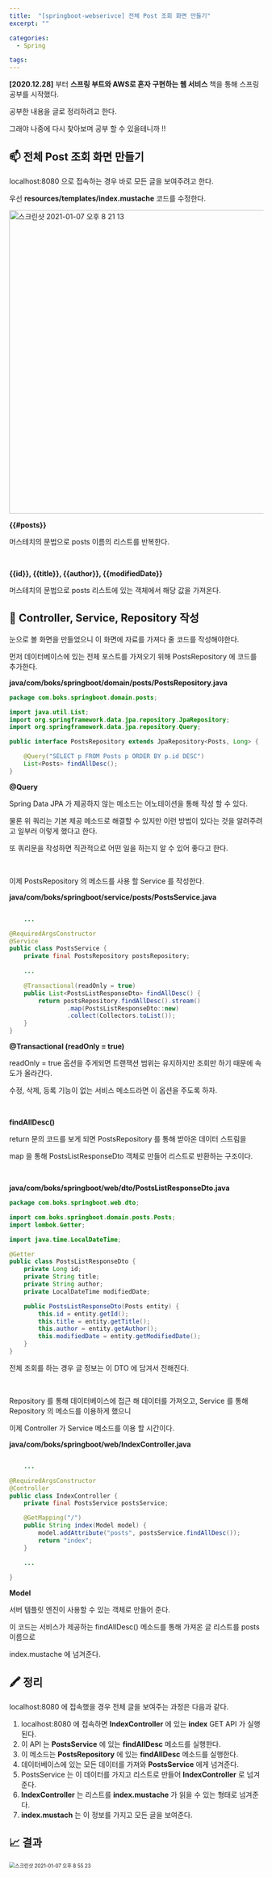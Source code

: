 ```yaml
---
title:  "[springboot-webserivce] 전체 Post 조회 화면 만들기"
excerpt: ""

categories:
  - Spring

tags:
---
```


**[2020.12.28]** 부터 **스프링 부트와 AWS로 혼자 구현하는 웹 서비스** 책을 통해 스프링 공부를 시작했다.

공부한 내용을 글로 정리하려고 한다.

그래야 나중에 다시 찾아보며 공부 할 수 있을테니까 !!

## 📫 전체 Post 조회 화면 만들기

localhost:8080 으로 접속하는 경우 바로 모든 글을 보여주려고 한다.

우선 **resources/templates/index.mustache** 코드를 수정한다.

<img width="600" alt="스크린샷 2021-01-07 오후 8 21 13" src="https://user-images.githubusercontent.com/54533309/103887136-ec001400-5125-11eb-9666-3fb8cb9b87f0.png">

**\{\{#posts\}\}**

머스테치의 문법으로 posts 이름의 리스트를 반복한다.

<br>

**\{\{id\}\}, \{\{title\}\}, \{\{author\}\}, \{\{modifiedDate\}\}**

머스테치의 문법으로 posts 리스트에 있는 객체에서 해당 값을 가져온다.

## 🔎 Controller, Service, Repository 작성

눈으로 볼 화면을 만들었으니 이 화면에 자료를 가져다 줄 코드를 작성해야한다.

먼저 데이터베이스에 있는 전체 포스트를 가져오기 위해 PostsRepository 에 코드를 추가한다.

**java/com/boks/springboot/domain/posts/PostsRepository.java**

```java
package com.boks.springboot.domain.posts;

import java.util.List;
import org.springframework.data.jpa.repository.JpaRepository;
import org.springframework.data.jpa.repository.Query;

public interface PostsRepository extends JpaRepository<Posts, Long> {

    @Query("SELECT p FROM Posts p ORDER BY p.id DESC")
    List<Posts> findAllDesc();
}
```

**@Query**

Spring Data JPA 가 제공하지 않는 메소드는 어노테이션을 통해 작성 할 수 있다.

물론 위 쿼리는 기본 제공 메소드로 해결할 수 있지만 이런 방법이 있다는 것을 알려주려고 일부러 이렇게 했다고 한다.

또 쿼리문을 작성하면 직관적으로 어떤 일을 하는지 알 수 있어 좋다고 한다.

<br>

이제 PostsRepository 의 메소드를 사용 할 Service 를 작성한다.

**java/com/boks/springboot/service/posts/PostsService.java**

```java

	...

@RequiredArgsConstructor
@Service
public class PostsService {
    private final PostsRepository postsRepository;
  
	...

    @Transactional(readOnly = true)
    public List<PostsListResponseDto> findAllDesc() {
        return postsRepository.findAllDesc().stream()
                .map(PostsListResponseDto::new)
                .collect(Collectors.toList());
    }
}
```

**@Transactional (readOnly = true)**

readOnly = true 옵션을 주게되면 트랜잭션 범위는 유지하지만 조회만 하기 때문에 속도가 올라간다.

수정, 삭제, 등록 기능이 없는 서비스 메소드라면 이 옵션을 주도록 하자.

<br>

**findAllDesc()**

return 문의 코드를 보게 되면 PostsRepository 를 통해 받아온 데이터 스트림을

map 을 통해 PostsListResponseDto 객체로 만들어 리스트로 반환하는 구조이다.

<br>

**java/com/boks/springboot/web/dto/PostsListResponseDto.java** 

```java
package com.boks.springboot.web.dto;

import com.boks.springboot.domain.posts.Posts;
import lombok.Getter;

import java.time.LocalDateTime;

@Getter
public class PostsListResponseDto {
    private Long id;
    private String title;
    private String author;
    private LocalDateTime modifiedDate;

    public PostsListResponseDto(Posts entity) {
        this.id = entity.getId();
        this.title = entity.getTitle();
        this.author = entity.getAuthor();
        this.modifiedDate = entity.getModifiedDate();
    }
}
```

전체 조회를 하는 경우 글 정보는 이 DTO 에 담겨서 전해진다.

<br>

Repository 를 통해 데이터베이스에 접근 해 데이터를 가져오고, Service 를 통해 Repository 의 메소드를 이용하게 했으니

이제 Controller 가 Service 메소드를 이용 할 시간이다.

**java/com/boks/springboot/web/IndexController.java**

```java

	...

@RequiredArgsConstructor
@Controller
public class IndexController {
    private final PostsService postsService;

    @GetMapping("/")
    public String index(Model model) {
        model.addAttribute("posts", postsService.findAllDesc());
        return "index";
    }

	...
    
}
```

**Model**

서버 템플릿 엔진이 사용할 수 있는 객체로 만들어 준다.

이 코드는 서비스가 제공하는 findAllDesc() 메소드를 통해 가져온 글 리스트를 posts 이름으로

index.mustache 에 넘겨준다.

## 🖍 정리

localhost:8080 에 접속했을 경우 전체 글을 보여주는 과정은 다음과 같다.

1. localhost:8080 에 접속하면 **IndexController** 에 있는 **index** GET API 가 실행된다.
2. 이 API 는 **PostsService** 에 있는 **findAllDesc** 메소드를 실행한다.
3. 이 메소드는 **PostsRepository** 에 있는 **findAllDesc** 메소드를 실행한다.
4. 데이터베이스에 있는 모든 데이터를 가져와 **PostsService** 에게 넘겨준다.
5. PostsService 는 이 데이터를 가지고 리스트로 만들어 **IndexController** 로 넘겨준다.
6. **IndexController** 는 리스트를 **index.mustache** 가 읽을 수 있는 형태로 넘겨준다.
7. **index.mustach** 는 이 정보를 가지고 모든 글을 보여준다.

## 📈 결과

<img src="https://user-images.githubusercontent.com/54533309/103889995-ab56c980-512a-11eb-8faa-b60d600dcee8.png" alt="스크린샷 2021-01-07 오후 8 55 23" style="zoom:70%;" />

<br>

